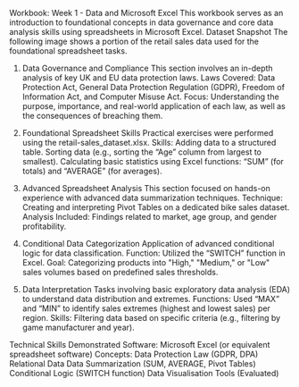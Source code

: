 

Workbook: Week 1 - Data and Microsoft Excel
This workbook serves as an introduction to foundational concepts in data governance and core data analysis skills using spreadsheets in Microsoft Excel.
Dataset Snapshot
The following image shows a portion of the retail sales data used for the foundational spreadsheet tasks.

1. Data Governance and Compliance
This section involves an in-depth analysis of key UK and EU data protection laws.
Laws Covered: Data Protection Act, General Data Protection Regulation (GDPR), Freedom of Information Act, and Computer Misuse Act.
Focus: Understanding the purpose, importance, and real-world application of each law, as well as the consequences of breaching them.

2. Foundational Spreadsheet Skills
Practical exercises were performed using the retail-sales_dataset.xlsx.
Skills:
Adding data to a structured table.
Sorting data (e.g., sorting the “Age” column from largest to smallest).
Calculating basic statistics using Excel functions: “SUM” (for totals) and “AVERAGE” (for averages).

3. Advanced Spreadsheet Analysis
This section focused on hands-on experience with advanced data summarization techniques.
Technique: Creating and interpreting Pivot Tables on a dedicated bike sales dataset.
Analysis Included: Findings related to market, age group, and gender profitability.

4. Conditional Data Categorization
Application of advanced conditional logic for data classification.
Function: Utilized the “SWITCH” function in Excel.
Goal: Categorizing products into "High," "Medium," or "Low" sales volumes based on predefined sales thresholds.

5. Data Interpretation
Tasks involving basic exploratory data analysis (EDA) to understand data distribution and extremes.
Functions: Used “MAX” and “MIN” to identify sales extremes (highest and lowest sales) per region.
Skills: Filtering data based on specific criteria (e.g., filtering by game manufacturer and year).

Technical Skills Demonstrated
Software: Microsoft Excel (or equivalent spreadsheet software)
Concepts:
Data Protection Law (GDPR, DPA)
Relational Data
Data Summarization (SUM, AVERAGE, Pivot Tables)
Conditional Logic (SWITCH function)
Data Visualisation Tools (Evaluated)
